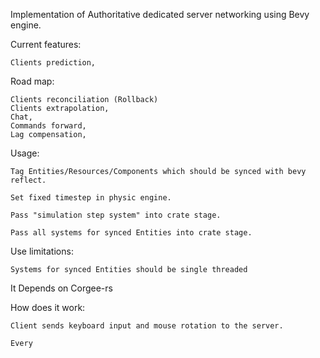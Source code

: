 Implementation of Authoritative dedicated server networking using Bevy engine.

Current features:

    Clients prediction,


Road map:

    Clients reconciliation (Rollback)
    Clients extrapolation,
    Chat,
    Commands forward,
    Lag compensation,



Usage:

    Tag Entities/Resources/Components which should be synced with bevy reflect.

    Set fixed timestep in physic engine.

    Pass "simulation step system" into crate stage.

    Pass all systems for synced Entities into crate stage.

Use limitations:

    Systems for synced Entities should be single threaded


It Depends on Corgee-rs

How does it work:

    Client sends keyboard input and mouse rotation to the server.

    Every 
